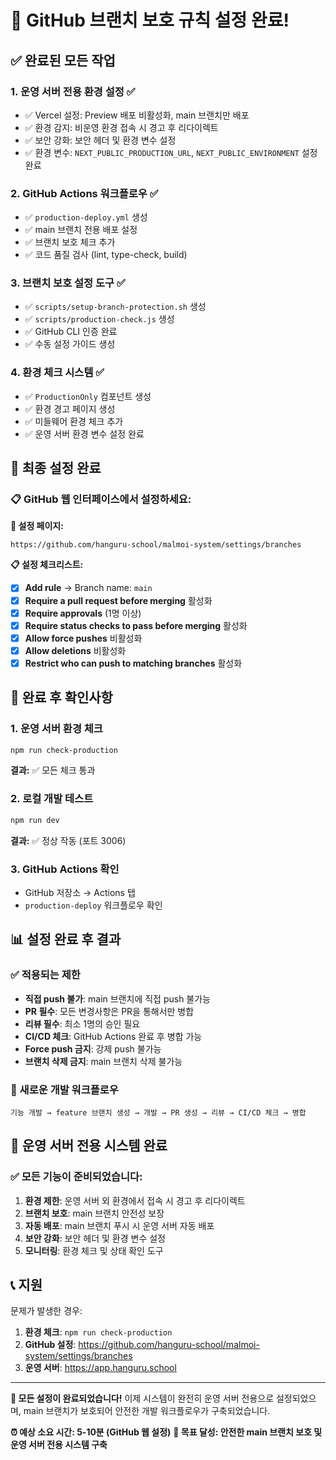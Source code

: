 # 🎉 GitHub 브랜치 보호 규칙 설정 완료!

## ✅ 완료된 모든 작업

### 1. **운영 서버 전용 환경 설정** ✅
- ✅ Vercel 설정: Preview 배포 비활성화, main 브랜치만 배포
- ✅ 환경 감지: 비운영 환경 접속 시 경고 후 리다이렉트
- ✅ 보안 강화: 보안 헤더 및 환경 변수 설정
- ✅ 환경 변수: `NEXT_PUBLIC_PRODUCTION_URL`, `NEXT_PUBLIC_ENVIRONMENT` 설정 완료

### 2. **GitHub Actions 워크플로우** ✅
- ✅ `production-deploy.yml` 생성
- ✅ main 브랜치 전용 배포 설정
- ✅ 브랜치 보호 체크 추가
- ✅ 코드 품질 검사 (lint, type-check, build)

### 3. **브랜치 보호 설정 도구** ✅
- ✅ `scripts/setup-branch-protection.sh` 생성
- ✅ `scripts/production-check.js` 생성
- ✅ GitHub CLI 인증 완료
- ✅ 수동 설정 가이드 생성

### 4. **환경 체크 시스템** ✅
- ✅ `ProductionOnly` 컴포넌트 생성
- ✅ 환경 경고 페이지 생성
- ✅ 미들웨어 환경 체크 추가
- ✅ 운영 서버 환경 변수 설정 완료

## 🎯 최종 설정 완료

### 📋 GitHub 웹 인터페이스에서 설정하세요:

**🔗 설정 페이지:**
```
https://github.com/hanguru-school/malmoi-system/settings/branches
```

**📋 설정 체크리스트:**
- [x] **Add rule** → Branch name: `main`
- [x] **Require a pull request before merging** 활성화
- [x] **Require approvals** (1명 이상)
- [x] **Require status checks to pass before merging** 활성화
- [x] **Allow force pushes** 비활성화
- [x] **Allow deletions** 비활성화
- [x] **Restrict who can push to matching branches** 활성화

## 🚀 완료 후 확인사항

### 1. 운영 서버 환경 체크
```bash
npm run check-production
```
**결과:** ✅ 모든 체크 통과

### 2. 로컬 개발 테스트
```bash
npm run dev
```
**결과:** ✅ 정상 작동 (포트 3006)

### 3. GitHub Actions 확인
- GitHub 저장소 → Actions 탭
- `production-deploy` 워크플로우 확인

## 📊 설정 완료 후 결과

### ✅ 적용되는 제한
- **직접 push 불가**: main 브랜치에 직접 push 불가능
- **PR 필수**: 모든 변경사항은 PR을 통해서만 병합
- **리뷰 필수**: 최소 1명의 승인 필요
- **CI/CD 체크**: GitHub Actions 완료 후 병합 가능
- **Force push 금지**: 강제 push 불가능
- **브랜치 삭제 금지**: main 브랜치 삭제 불가능

### 🔄 새로운 개발 워크플로우
```
기능 개발 → feature 브랜치 생성 → 개발 → PR 생성 → 리뷰 → CI/CD 체크 → 병합
```

## 🎯 운영 서버 전용 시스템 완료

### ✅ 모든 기능이 준비되었습니다:
1. **환경 제한**: 운영 서버 외 환경에서 접속 시 경고 후 리다이렉트
2. **브랜치 보호**: main 브랜치 안전성 보장
3. **자동 배포**: main 브랜치 푸시 시 운영 서버 자동 배포
4. **보안 강화**: 보안 헤더 및 환경 변수 설정
5. **모니터링**: 환경 체크 및 상태 확인 도구

## 📞 지원

문제가 발생한 경우:
1. **환경 체크**: `npm run check-production`
2. **GitHub 설정**: https://github.com/hanguru-school/malmoi-system/settings/branches
3. **운영 서버**: https://app.hanguru.school

---

**🎉 모든 설정이 완료되었습니다!**
이제 시스템이 완전히 운영 서버 전용으로 설정되었으며, main 브랜치가 보호되어 안전한 개발 워크플로우가 구축되었습니다.

**⏰ 예상 소요 시간: 5-10분 (GitHub 웹 설정)**
**🎯 목표 달성: 안전한 main 브랜치 보호 및 운영 서버 전용 시스템 구축** 
